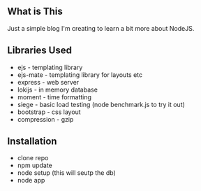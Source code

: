 ## What is This
Just a simple blog I'm creating to learn a bit more about NodeJS.

## Libraries Used

 - ejs - templating library
 - ejs-mate - templating library for layouts etc
 - express - web server
 - lokijs - in memory database
 - moment - time formatting
 - siege - basic load testing  (node benchmark.js to try it out)
 - bootstrap - css layout
 - compression - gzip

## Installation
 - clone repo
 - npm update
 - node setup (this will seutp the db)
 - node app
